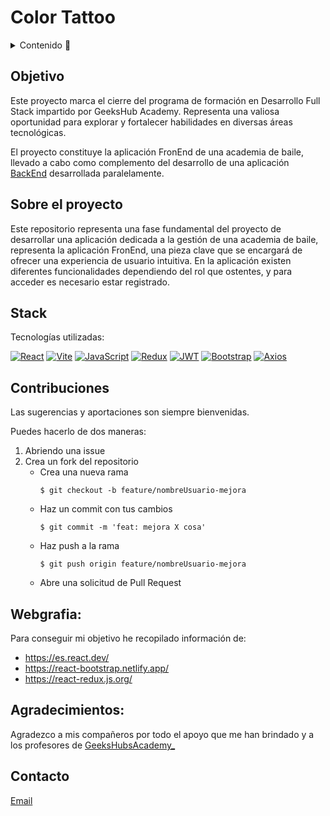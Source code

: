 # Color Tattoo

<details>
  <summary>Contenido 📝</summary>
  <ol>
    <li><a href="#objetivo">Objetivo</a></li>
    <li><a href="#sobre-el-proyecto">Sobre el proyecto</a></li>
    <li><a href="#stack">Stack</a></li>
    <li><a href="#contribuciones">Contribuciones</a></li>
    <li><a href="#webgrafia">Webgrafia</a></li>
    <li><a href="#agradecimientos">Agradecimientos</a></li>
    <li><a href="#contacto">Contacto</a></li>
  </ol>
</details>

## Objetivo
Este proyecto marca el cierre del programa de formación en Desarrollo Full Stack impartido por GeeksHub Academy. Representa una valiosa oportunidad para explorar y fortalecer habilidades en diversas áreas tecnológicas. 

El proyecto constituye la aplicación FronEnd de una academia de baile, llevado a cabo como complemento del desarrollo de una aplicación [BackEnd](https://github.com/garciarodriguezprogrammer/Proyecto-Academia-BackEnd.git) desarrollada paralelamente.

## Sobre el proyecto
Este repositorio representa una fase fundamental del proyecto de desarrollar una aplicación dedicada a la gestión de una academia de baile, representa la aplicación FronEnd, una pieza clave que se encargará de ofrecer una experiencia de usuario intuitiva. En la aplicación existen diferentes funcionalidades dependiendo del rol que ostentes, y para acceder es necesario estar registrado.


## Stack
Tecnologías utilizadas:


[![React](https://img.shields.io/badge/React-61DAFB?logo=react&logoColor=000&style=flat)](https://reactjs.org/) [![Vite](https://img.shields.io/badge/Vite-646CFF?logo=vite&logoColor=fff&style=flat)](https://vitejs.dev/) [![JavaScript](https://img.shields.io/badge/JavaScript-F7DF1E?logo=javascript&logoColor=000&style=flat)](https://developer.mozilla.org/en-US/docs/Web/JavaScript) [![Redux](https://img.shields.io/badge/Redux-764ABC?logo=redux&logoColor=fff&style=flat)](https://redux.js.org/) [![JWT](https://img.shields.io/badge/JSON%20Web%20Tokens-000?logo=jsonwebtokens&logoColor=fff&style=flat)](https://jwt.io/introduction) [![Bootstrap](https://img.shields.io/badge/Bootstrap-7952B3?logo=bootstrap&logoColor=fff&style=flat)](https://getbootstrap.com/) [![Axios](https://img.shields.io/badge/Axios-5A29E4?logo=axios&logoColor=fff&style=flat)](https://axios-http.com/)



## Contribuciones
Las sugerencias y aportaciones son siempre bienvenidas.  

Puedes hacerlo de dos maneras:

1. Abriendo una issue
2. Crea un fork del repositorio
    - Crea una nueva rama  
        ```
        $ git checkout -b feature/nombreUsuario-mejora
        ```
    - Haz un commit con tus cambios 
        ```
        $ git commit -m 'feat: mejora X cosa'
        ```
    - Haz push a la rama 
        ```
        $ git push origin feature/nombreUsuario-mejora
        ```
    - Abre una solicitud de Pull Request


## Webgrafia:
Para conseguir mi objetivo he recopilado información de:
- https://es.react.dev/ 
- https://react-bootstrap.netlify.app/
- https://react-redux.js.org/


## Agradecimientos:

Agradezco a mis compañeros por todo el apoyo que me han brindado y a los profesores de [GeeksHubsAcademy_](https://geekshubsacademy.com/)



## Contacto
<a href = "mailto:garciarodriguezprof@gmail.com"> Email</a>
</p>



